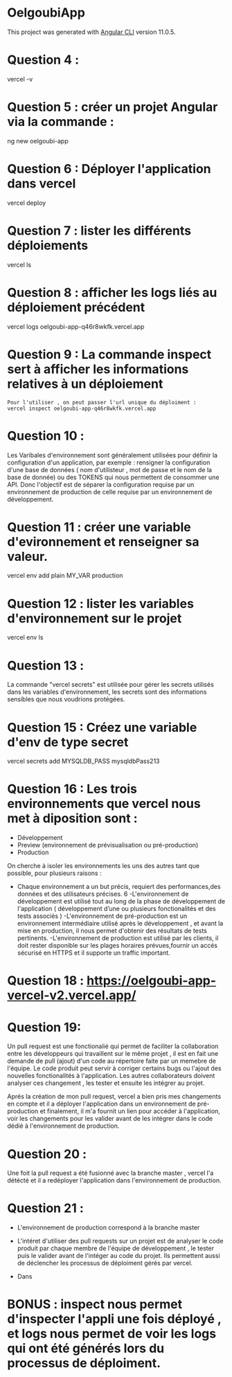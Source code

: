 # OelgoubiApp

This project was generated with [Angular CLI](https://github.com/angular/angular-cli) version 11.0.5.

# Question 4 : 
  vercel -v
# Question 5 : créer un projet Angular via la commande :
  ng new oelgoubi-app

# Question 6 : Déployer l'application dans vercel 
  vercel deploy

# Question 7 : lister les différents déploiements
   vercel ls

# Question 8 : afficher les logs liés au déploiement précédent
  vercel logs oelgoubi-app-q46r8wkfk.vercel.app

# Question 9 : La commande inspect sert à afficher les informations relatives à un déploiement
    Pour l'utiliser , on peut passer l'url unique du déploiment :
    vercel inspect oelgoubi-app-q46r8wkfk.vercel.app

# Question 10 :
 Les Varibales d'environnement sont généralement utilisées pour définir la configuration d'un application, par exemple : rensigner la configuration d'une base de données ( nom d'utilisteur , mot de passe et le nom de la base de donnée) ou des TOKENS qui nous permettent  de consommer une API. Donc l'objectif est de séparer la configuration requise par un environnement de production de celle requise par un environnement de développement.

# Question 11 : créer une variable d'evironnement et renseigner sa valeur.
  vercel env add plain MY_VAR production
# Question 12 : lister les variables d'environnement sur le projet
  vercel env ls

# Question 13 : 
La commande "vercel secrets" est utilisée pour gérer les secrets utilisés dans les variables d'environnement, les secrets sont des informations sensibles que nous voudrions protégées.


# Question 15 : Créez une variable d'env de type secret
  vercel secrets add MYSQLDB_PASS mysqldbPass213

# Question 16 : Les trois environnements que vercel nous met à diposition sont : 
- Développement 
- Preview (environnement de prévisualisation ou pré-production)
- Production 

On cherche à isoler les environnements les uns des autres tant que possible, pour plusieurs raisons :
- Chaque environnement a un but précis, requiert des performances,des données et des utilisateurs précises.
6 
 -L'environnement de développement est utilisé tout au long de la phase de développement de   l'application ( développement d’une ou plusieurs fonctionalités et des tests associés )
 -L'environnement de pré-production est un environnement intermédiaire utilisé après le développement  , et avant la mise en production, il nous permet d'obtenir des résultats de tests pertinents.
 -L'environnement de production est utilisé par les clients, il doit rester disponible sur les plages horaires prévues,fournir un accés sécurisé en HTTPS et il supporte un traffic important.


# Question 18 :  https://oelgoubi-app-vercel-v2.vercel.app/

# Question 19:
Un pull request est une fonctionalié qui permet de faciliter la collaboration entre les développeurs qui travaillent sur le même projet , il est en fait une demande de pull (ajout) d'un code au répertoire faite par un memebre de l'équipe. Le code produit peut servir à corriger certains bugs ou l'ajout des nouvelles fonctionalités à l'application. Les autres collaborateurs doivent analyser ces changement , les tester et ensuite les intégrer au projet.

Aprés la création de mon pull request, vercel a bien pris mes changements en compte et il a déployer l'application dans un environnement de pré-production et finalement, il m'a fournit un lien pour accéder à l'application, voir les changements pour les valider avant de les intégrer dans le code dédié à l'environnement de production.

# Question 20 :
Une foit la pull request a été fusionné avec la branche master , vercel l'a détécté et il a redéployer l'application dans l'environnement de production.

# Question 21 :
- L'environnement de production correspond à la branche master

- L'intéret d'utiliser des pull requests sur un projet est de analyser le code produit par chaque membre de l'équipe de développement , le tester puis le valider avant de l'intéger au code du projet.
Ils permettent aussi de déclencher les processus de déploiment gérés par vercel.

- Dans 


# BONUS : inspect nous permet d'inspecter l'appli une fois déployé , et logs nous permet de voir les logs qui ont été générés lors du processus de déploiment.